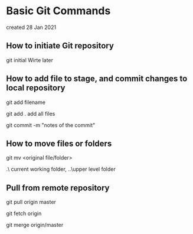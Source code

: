 # Basic Git Commands
created 28 Jan 2021

## How to initiate Git repository
git initial Wirte later

## How to add file to stage, and commit changes to local repository
git add filename

git add . add all files

git commit -m "notes of the commit"

## How to move files or folders
git mv <original file/folder> <new folder>

.\ current working folder, ..\upper level folder

## Pull from remote repository
git pull origin master

git fetch origin

git merge origin/master
